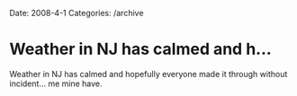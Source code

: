 Date: 2008-4-1
Categories: /archive

# Weather in NJ has calmed and h...

Weather in NJ has calmed and hopefully everyone made it through without incident... me mine have.
